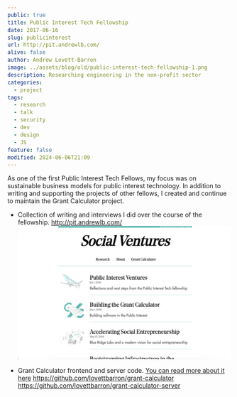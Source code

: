 ```yaml
---
public: true
title: Public Interest Tech Fellowship
date: 2017-06-16
slug: publicinterest
url: http://pit.andrewlb.com/
alive: false
author: Andrew Lovett-Barron
image: ../assets/blog/old/public-interest-tech-fellowship-1.png
description: Researching engineering in the non-profit sector
categories:
  - project
tags:
  - research
  - talk
  - security
  - dev
  - design
  - JS
feature: false
modified: 2024-06-06T21:09
---
```


As one of the first Public Interest Tech Fellows, my focus was on sustainable business models for public interest technology. In addition to writing and supporting the projects of other fellows, I created and continue to maintain the Grant Calculator project.

- Collection of writing and interviews I did over the course of the fellowship.
  http://pit.andrewlb.com/
  ![](../_assets/public-interest-tech-fellowship-1.png)

- Grant Calculator frontend and server code. [You can read more about it here](https://pit.andrewlb.com/grant-calculator)
  https://github.com/lovettbarron/grant-calculator
  https://github.com/lovettbarron/grant-calculator-server
